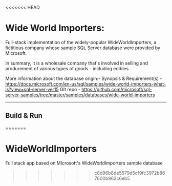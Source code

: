 <<<<<<< HEAD
# Wide World Importers:
Full-stack implementation of the widely-popular WideWorldImporters, a fictitious company whose sample SQL Server database were provided by Microsoft.

In summary, it is a wholesale company that's involved in selling and produrement of various types of goods - including edibles

More information about the database origin:-
Synopsis & Requirement(s) - https://docs.microsoft.com/en-us/sql/samples/wide-world-importers-what-is?view=sql-server-ver15
GIt repo - https://github.com/microsoft/sql-server-samples/tree/master/samples/databases/wide-world-importers
***
## Build & Run
=======
# WideWorldImporters
Full stack app based on MIcrosoft's WideWorldImporters sample database
>>>>>>> c8d96b8de5579d5cf9fc3972b867600b963c6eb5
